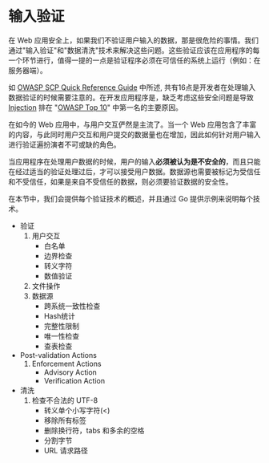 输入验证
===============

在 Web 应用安全上，如果我们不验证用户输入的数据，那是很危险的事情。我们通过"输入验证"和"数据清洗"技术来解决这些问题。这些验证应该在应用程序的每一个环节进行，值得一提的一点是验证程序必须在可信任的系统上运行（例如：在服务器端）。

如 [OWASP SCP Quick Reference Guide][1] 中所述, 共有16点是开发者在处理输入数据验证的时候需要注意的。在开发应用程序是，缺乏考虑这些安全问题是导致 [Injection][2] 排在 "[OWASP Top 10][3]" 中第一名的主要原因。

在如今的 Web 应用中，与用户交互俨然是主流了。当一个 Web 应用包含了丰富的内容，与此同时用户交互和用户提交的数据量也在增加，因此如何针对用户输入进行验证遍扮演者不可或缺的角色。

当应用程序在处理用户数据的时候，用户的输入**必须被认为是不安全的**，而且只能在经过适当的验证处理过后，才可以接受用户数据。数据源也需要被标记为受信任和不受信任，如果是来自不受信任的数据，则必须要验证数据的安全性。

在本节中，我们会提供每个验证技术的概述，并且通过 Go 提供示例来说明每个技术。

* 验证
    1. 用户交互
        * 白名单
        * 边界检查
        * 转义字符
        * 数值验证
    2. 文件操作
    3. 数据源
        * 跨系统一致性检查
        * Hash统计
        * 完整性限制
        * 唯一性检查
        * 查表检查
* Post-validation Actions
    1. Enforcement Actions
        * Advisory Action
        * Verification Action
* 清洗
    1. 检查不合法的 UTF-8
        * 转义单个小写字符(<)
        * 移除所有标签
        * 删除换行符，tabs 和多余的空格
        * 分割字节
        * URL 请求路径

[1]: https://www.owasp.org/images/0/08/OWASP_SCP_Quick_Reference_Guide_v2.pdf
[2]: https://www.owasp.org/index.php/Top_10_2013-A1-Injection
[3]: https://www.owasp.org/index.php/Top_10_2013-Top_10
